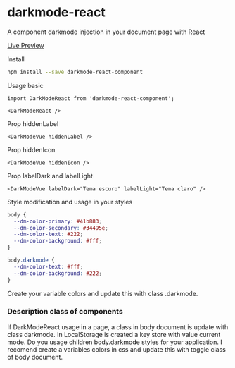 # darkmode-react

A component darkmode injection in your document page with React

<a href="https://darkmode-react.web.app" target="_blank">Live Preview</a>

Install

```bash
npm install --save darkmode-react-component
```

Usage basic

```tsx
import DarkModeReact from 'darkmode-react-component';

<DarkModeReact />
```

Prop hiddenLabel
```tsx
<DarkModeVue hiddenLabel />
```

Prop hiddenIcon
```tsx
<DarkModeVue hiddenIcon />
```

Prop labelDark and labelLight
```tsx
<DarkModeVue labelDark="Tema escuro" labelLight="Tema claro" />
```

Style modification and usage in your styles

```css
body {
  --dm-color-primary: #41b883;
  --dm-color-secondary: #34495e;
  --dm-color-text: #222;
  --dm-color-background: #fff;
}

body.darkmode {
  --dm-color-text: #fff;
  --dm-color-background: #222;
}
```

Create your variable colors and update this with class .darkmode.

### Description class of components

If DarkModeReact usage in a page, a class in body document is update with class darkmode.
In LocalStorage is created a key store with value current mode.
Do you usage children body.darkmode styles for your application.
I recomend create a variables colors in css and update this with toggle class of body document.
